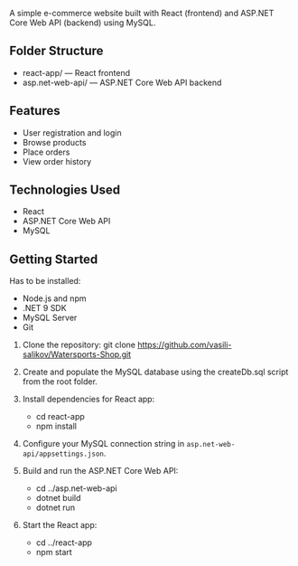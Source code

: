 A simple e-commerce website built with React (frontend) and ASP.NET Core Web API (backend) using MySQL.

## Folder Structure
- react-app/ — React frontend
- asp.net-web-api/ — ASP.NET Core Web API backend

## Features
- User registration and login
- Browse products
- Place orders
- View order history

## Technologies Used
- React
- ASP.NET Core Web API
- MySQL

## Getting Started

Has to be installed:
- Node.js and npm
- .NET 9 SDK
- MySQL Server
- Git

1. Clone the repository:
   git clone https://github.com/vasili-salikov/Watersports-Shop.git

2. Create and populate the MySQL database using the createDb.sql script from the root folder.
   
3. Install dependencies for React app:
   - cd react-app
   - npm install

4. Configure your MySQL connection string in `asp.net-web-api/appsettings.json`.

5. Build and run the ASP.NET Core Web API:
   - cd ../asp.net-web-api
   - dotnet build
   - dotnet run

6. Start the React app:
   - cd ../react-app
   - npm start
   
   
